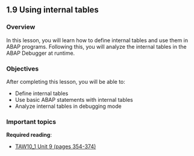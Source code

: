 ## 1.9 Using internal tables

### Overview
In this lesson, you will learn how to define internal tables and use them in ABAP programs. Following this, you will analyze the internal tables in the ABAP Debugger at runtime.

### Objectives
After completing this lesson, you will be able to:

- Define internal tables
- Use basic ABAP statements with internal tables
- Analyze internal tables in debugging mode

### Important topics

**Required reading**:
- [TAW10_1 Unit 9 (pages 354-374)](https://msggroup.sharepoint.com/:b:/r/sites/msteams_f974e3/Freigegebene%20Dokumente/General/SAP%20Summer%20School%202023/Training%20materials/TAW/TAW10_1_EN_Col92_FV_Part_NSC.pdf?csf=1&web=1&e=qJJmzd)
